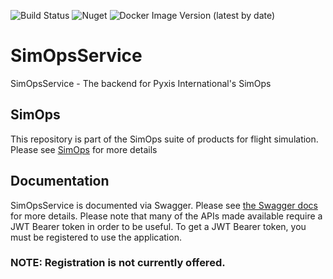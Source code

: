![Build Status](https://github.com/PyxisInt/SimOpsService/actions/workflows/main-build.yml/badge.svg) ![Nuget](https://img.shields.io/nuget/v/SimOps.Models) ![Docker Image Version (latest by date)](https://img.shields.io/docker/v/pyxisint/simopsservice?label=Docker&sort=date)


# SimOpsService
SimOpsService - The backend for Pyxis International's SimOps

## SimOps
This repository is part of the SimOps suite of products for flight simulation. Please see [SimOps](https://github.com/PyxisInt/SimOps) for more details

## Documentation

SimOpsService is documented via Swagger. Please see [the Swagger docs](https://simopsservice.herokuapp.com/swagger/index.html) for more details. Please note that many of the APIs made available require a JWT Bearer token in order to be useful. To get a JWT Bearer token, you must be registered to use the application.

### NOTE: Registration is not currently offered. 


